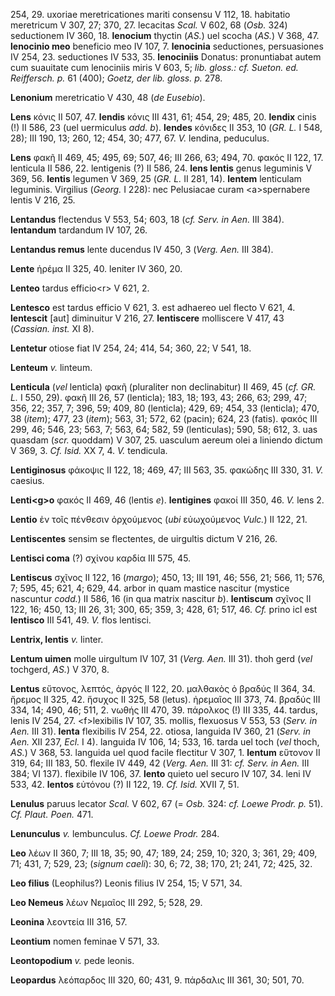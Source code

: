 254, 29. uxoriae meretricationes mariti consensu V 112, 18. habitatio
meretricum V 307, 27; 370, 27. lecacitas *Scal.* V 602, 68 (*Osb.* 324)
seductionem IV 360, 18. **lenocium** thyctin (*AS.*) uel scocha (*AS.*)
V 368, 47. **lenocinio meo** beneficio meo IV 107, 7. **lenocinia**
seductiones, persuasiones IV 254, 23. seductiones IV 533, 35.
**lenociniis** Donatus: pronuntiabat autem cum suauitate cum lenociniis
miris V 603, 5; *lib. gloss.: cf. Sueton. ed. Reiffersch. p.* 61 (400);
*Goetz, der lib. gloss. p.* 278.

**Lenonium** meretricatio V 430, 48 (*de Eusebio*).

**Lens** κόνις II 507, 47. **lendis** κόνις III 431, 61; 454, 29; 485,
20. **lendix** cinis (!) II 586, 23 (uel uermiculus *add. b*).
**lendes** κόνιδες II 353, 10 (*GR. L.* I 548, 28); III 190, 13; 260,
12; 454, 30; 477, 67. *V.* lendina, peduculus.

**Lens** φακῆ II 469, 45; 495, 69; 507, 46; III 266, 63; 494, 70. φακός
II 122, 17. lenticula II 586, 22. lentigenis (?) II 586, 24. **lens
lentis** genus leguminis V 369, 56. **lentis** legumen V 369, 25 (*GR.
L.* II 281, 14). **lentem** lenticulam leguminis. Virgilius (*Georg.* I
228): nec Pelusiacae curam \<a\>spernabere lentis V 216, 25.

**Lentandus** flectendus V 553, 54; 603, 18 (*cf. Serv. in Aen.* III
384). **lentandum** tardandum IV 107, 26.

**Lentandus remus** lente ducendus IV 450, 3 (*Verg. Aen.* III 384).

**Lente** ἡρέμα II 325, 40. leniter IV 360, 20.

**Lenteo** tardus efficio\<r\> V 621, 2.

**Lentesco** est tardus efficio V 621, 3. est adhaereo uel flecto V 621,
4. **lentescit** [aut] diminuitur V 216, 27. **lentiscere** molliscere
V 417, 43 (*Cassian. inst.* XI 8).

**Lentetur** otiose fiat IV 254, 24; 414, 54; 360, 22; V 541, 18.

**Lenteum** *v.* linteum.

**Lenticula** (*vel* lenticla) φακῆ (pluraliter non declinabitur) II
469, 45 (*cf. GR. L.* I 550, 29). φακῆ III 26, 57 (lenticla); 183, 18;
193, 43; 266, 63; 299, 47; 356, 22; 357, 7; 396, 59; 409, 80 (lenticla);
429, 69; 454, 33 (lenticla); 470, 38 (*item*); 477, 23 (*item*); 563,
31; 572, 62 (pacin); 624, 23 (fatis). φακός III 299, 46; 546, 23; 563,
7; 563, 64; 582, 59 (lenticulas); 590, 58; 612, 3. uas quasdam (*scr.*
quoddam) V 307, 25. uasculum aereum olei a liniendo dictum V 369, 3.
*Cf. Isid.* XX 7, 4. *V.* tendicula.

**Lentiginosus** φάκοψις II 122, 18; 469, 47; III 563, 35. φακώδης III
330, 31. *V.* caesius.

**Lenti\<g\>o** φακός II 469, 46 (lentis *e*). **lentigines** φακοί III
350, 46. *V.* lens 2.

**Lentio** ἐν τοῖς πένθεσιν ὀρχούμενος (*ubi* εὐωχούμενος *Vulc.*) II
122, 21.

**Lentiscentes** sensim se flectentes, de uirgultis dictum V 216, 26.

**Lentisci coma** (?) σχίνου καρδία III 575, 45.

**Lentiscus** σχῖνος II 122, 16 (*margo*); 450, 13; III 191, 46; 556,
21; 566, 11; 576, 7; 595, 45; 621, 4; 629, 44. arbor in quam mastice
nascitur (mystice nascuntur *codd.*) II 586, 16 (in qua matrix nascitur
*b*). **lentiscum** σχῖνος II 122, 16; 450, 13; III 26, 31; 300, 65;
359, 3; 428, 61; 517, 46. *Cf.* prino icl est **len­tisco** III 541, 49.
*V.* flos lentisci.

**Lentrix, lentis** *v.* linter.

**Lentum uimen** molle uirgultum IV 107, 31 (*Verg. Aen.* III 31).
thoh gerd (*vel* tochgerd, *AS.*) V 370, 8.

**Lentus** εὔτονος, λεπτός, ἀργός II 122, 20. μαλθακὸς ὁ βραδύς II 364,
34. ἤρεμος II 325, 42. ἥσυχος II 325, 58 (letus). ἠρεμαῖος III 373, 74.
βραδύς III 334, 14; 490, 46; 511, 2. νωθής III 470, 39. πάρολκος (!) III
335, 44. tardus, lenis IV 254, 27. \<f\>lexibilis IV 107, 35. mollis,
flexuosus V 553, 53 (*Serv. in Aen.* III 31). **lenta** flexibilis IV
254, 22. otiosa, languida IV 360, 21 (*Serv. in Aen.* XII 237, *Ecl.*
I 4). languida IV 106, 14; 533, 16. tarda uel toch (*vel* thoch, *AS.*)
V 368, 53. languida uel quod facile flectitur V 307, 1. **lentum**
εὔτονον II 319, 64; III 183, 50. flexile IV 449, 42 (*Verg. Aen.* III
31: *cf. Serv. in Aen.* III 384; VI 137). flexibile IV 106, 37.
**lento** quieto uel securo IV 107, 34. leni IV 533, 42. **lentos**
εὐτόνου (?) II 122, 19. *Cf. Isid.* XVII 7, 51.

**Lenulus** paruus lecator *Scal.* V 602, 67 (= *Osb.* 324: *cf. Loewe
Prodr. p.* 51). *Cf. Plaut. Poen.* 471.

**Lenunculus** *v.* lembunculus. *Cf. Loewe Prodr.* 284.

**Leo** λέων II 360, 7; III 18, 35; 90, 47; 189, 24; 259, 10; 320, 3;
361, 29; 409, 71; 431, 7; 529, 23; (*signum caeli*): 30, 6; 72, 38; 170,
21; 241, 72; 425, 32.

**Leo filius** (Leophilus?) Leonis filius IV 254, 15; V 571, 34.

**Leo Nemeus** λέων Νεμαῖος III 292, 5; 528, 29.

**Leonina** λεοντεία III 316, 57.

**Leontium** nomen feminae V 571, 33.

**Leontopodium** *v.* pede leonis.

**Leopardus** λεόπαρδος III 320, 60; 431, 9. πάρδαλις III 361, 30; 501,
70.
